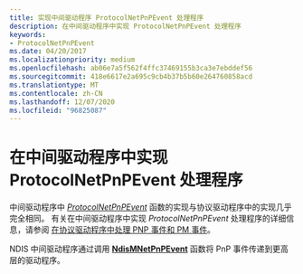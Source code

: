 ```yaml
---
title: 实现中间驱动程序 ProtocolNetPnPEvent 处理程序
description: 在中间驱动程序中实现 ProtocolNetPnPEvent 处理程序
keywords:
- ProtocolNetPnPEvent
ms.date: 04/20/2017
ms.localizationpriority: medium
ms.openlocfilehash: ab06e7a5f562f4ffc37469155b3ca3e7ebddef56
ms.sourcegitcommit: 418e6617e2a695c9cb4b37b5b60e264760858acd
ms.translationtype: MT
ms.contentlocale: zh-CN
ms.lasthandoff: 12/07/2020
ms.locfileid: "96825087"
---
```

# <a name="implementing-a-protocolnetpnpevent-handler-in-an-intermediate-driver"></a>在中间驱动程序中实现 ProtocolNetPnPEvent 处理程序





中间驱动程序中 [*ProtocolNetPnPEvent*](/windows-hardware/drivers/ddi/ndis/nc-ndis-protocol_net_pnp_event) 函数的实现与协议驱动程序中的实现几乎完全相同。 有关在中间驱动程序中实现 *ProtocolNetPnPEvent* 处理程序的详细信息，请参阅 [在协议驱动程序中处理 PNP 事件和 PM 事件](handling-pnp-events-and-power-management-events-in-a-protocol-driver.md)。

NDIS 中间驱动程序通过调用 [**NdisMNetPnPEvent**](/windows-hardware/drivers/ddi/ndis/nf-ndis-ndismnetpnpevent) 函数将 PnP 事件传递到更高层的驱动程序。

 

